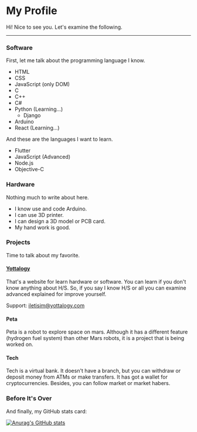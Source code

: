 # My Profile

Hi! Nice to see you. Let's examine the following.

<hr>

### Software

First, let me talk about the programming language I know.

- HTML
- CSS
- JavaScript (only DOM)
- C
- C++
- C# 
- Python (Learning...)
  - Django
- Arduino
- React (Learning...)

And these are the languages I want to learn.

- Flutter
- JavaScript (Advanced)
- Node.js
- Objective-C

### Hardware

Nothing much to write about here.

- I know use and code Arduino.
- I can use 3D printer.
- I can design a 3D model or PCB card.
- My hand work is good.

### Projects

Time to talk about my favorite.

#### [Yottalogy](https://www.yottalogy.com)

That's a website for learn hardware or software. You can learn if you don't know anything about H/S. So, if you say I know H/S or all you can examine advanced explained for improve yourself.

Support: iletisim@yottalogy.com

#### Peta

Peta is a robot to explore space on mars. Although it has a different feature (hydrogen fuel system) than other Mars robots, it is a project that is being worked on.

#### Tech

Tech is a virtual bank. It doesn't have a branch, but you can withdraw or deposit money from ATMs or make transfers. It has got a wallet for cryptocurrencies. Besides, you can follow market or market habers.

### Before It's Over

And finally, my GitHub stats card:

[![Anurag's GitHub stats](https://github-readme-stats.vercel.app/api?username=RobotMerkezi)](https://github.com/anuraghazra/github-readme-stats)
